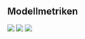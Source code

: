 ## Modellmetriken
![](https://asset.cml.dev/2898bd78b144d971255a186036d162d0c183ad90?cml=png)
![](https://asset.cml.dev/ec96ecc6cb3e7ae297cb201781b86fb032d221b6?cml=png)
![](https://asset.cml.dev/db79d211fa8ac7a73dd2bb165baad17451e817e5?cml=png)
